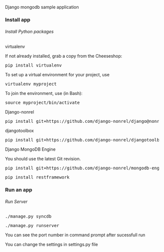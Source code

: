 Django mongodb sample application

### Install app

###### *Install Python packages*

virtualenv

If not already installed, grab a copy from the Cheeseshop:

<pre>pip install virtualenv</pre>

To set up a virtual environment for your project, use

<pre>virtualenv myproject</pre>

To join the environment, use (in Bash):

<pre>source myproject/bin/activate</pre>

Django-nonrel

<pre>pip install git+https://github.com/django-nonrel/django@nonrel-1.5</pre>

djangotoolbox

<pre>pip install git+https://github.com/django-nonrel/djangotoolbox</pre>

Django MongoDB Engine

You should use the latest Git revision.

<pre>pip install git+https://github.com/django-nonrel/mongodb-engine</pre>

<pre>pip install restframework</pre>

### Run an app

###### *Run Server*

<pre>./manage.py syncdb</pre>

<pre>./manage.py runserver </pre>

You can see the port number in command prompt after sucessfull run

You can change the settings in settings.py file
